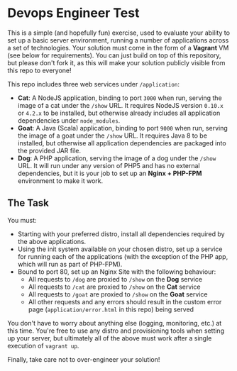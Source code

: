 # Devops Engineer Test

This is a simple (and hopefully fun) exercise, used to evaluate your ability to set
up a basic server environment, running a number of applications across a set
of technologies. Your solution must come in the form of a **Vagrant** VM (see below for
requirements). You can just build on top of this repository, but please don't fork it,
as this will make your solution publicly visible from this repo to everyone!

This repo includes three web services under `/application`:

 * **Cat**: A NodeJS application, binding to port `3000` when run, serving the
            image of a cat under the `/show` URL. It requires NodeJS version `0.10.x`
            or `4.2.x` to be installed, but otherwise already includes all application
            dependencies under `node_modules`.
 * **Goat**: A Java (Scala) application, binding to port `9000` when run, serving the
             image of a goat under the `/show` URL. It requires Java 8 to be installed,
             but otherwise all application dependencies are packaged into the
             provided JAR file.
 * **Dog**: A PHP application, serving the image of a dog under the `/show` URL.
            It will run under any version of PHP5 and has no external dependencies,
            but it is your job to set up an **Nginx + PHP-FPM** environment to make it work.


## The Task

You must:

  * Starting with your preferred distro, install all dependencies required by the
    above applications.
  * Using the init system available on your chosen distro, set up a service for
    running each of the applications (with the exception of the PHP app, which will
    run as part of PHP-FPM).
  * Bound to port 80, set up an Nginx Site with the following behaviour:
    * All requests to `/dog` are proxied to `/show` on the **Dog** service
    * All requests to `/cat` are proxied to `/show` on the **Cat** service
    * All requests to `/goat` are proxied to `/show` on the **Goat** service
    * All other requests and any errors should result in the custom error
      page (`application/error.html` in this repo) being served

You don't have to worry about anything else (logging, monitoring, etc.) at this time.
You're free to use any distro and provisioning tools when setting up your server,
but ultimately all of the above must work after a single execution of `vagrant up`.

Finally, take care not to over-engineer your solution!
